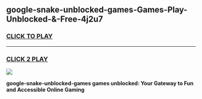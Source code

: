 
## google-snake-unblocked-games-Games-Play-Unblocked-&-Free-4j2u7
<h3>
<a href="https://premium76.site?title=google-snake-unblocked-games&ref=24A">CLICK TO PLAY</a></h3>
<hr>

<h3>
<a href="https://premium76.site?title=google-snake-unblocked-games&ref=24A">CLICK 2 PLAY</a>
  
</h3>

<a href="https://premium76.site?title=google-snake-unblocked-games&ref=24A"><img src="https://clearcache.store/games.png"></a>


**google-snake-unblocked-games games unblocked: Your Gateway to Fun and Accessible Online Gaming**

